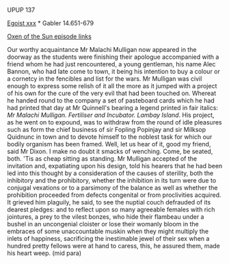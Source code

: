 UPUP 137 

[Egoist xxx](https://archive.org/stream/ulysses00joyc_1?ref=ol#page/xxx/mode/1up) * Gabler 14.651-679

[Oxen of the Sun episode links](https://github.com/upup1904/ulysses_splits/blob/master/oxen_of_the_sun/episode_links_oxen_of_the_sun.md)


Our worthy acquaintance Mr Malachi Mulligan now appeared in the doorway
as the students were finishing their apologue accompanied with a friend
whom he had just rencountered, a young gentleman, his name Alec Bannon,
who had late come to town, it being his intention to buy a colour or a
cornetcy in the fencibles and list for the wars. Mr Mulligan was civil
enough to express some relish of it all the more as it jumped with a
project of his own for the cure of the very evil that had been touched
on. Whereat he handed round to the company a set of pasteboard cards
which he had had printed that day at Mr Quinnell's bearing a legend
printed in fair italics: *Mr Malachi Mulligan. Fertiliser and Incubator.
Lambay Island*. His project, as he went on to expound, was to withdraw
from the round of idle pleasures such as form the chief business of sir
Fopling Popinjay and sir Milksop Quidnunc in town and to devote himself
to the noblest task for which our bodily organism has been framed. Well,
let us hear of it, good my friend, said Mr Dixon. I make no doubt it
smacks of wenching. Come, be seated, both. 'Tis as cheap sitting as
standing. Mr Mulligan accepted of the invitation and, expatiating upon
his design, told his hearers that he had been led into this thought by a
consideration of the causes of sterility, both the inhibitory and the
prohibitory, whether the inhibition in its turn were due to conjugal
vexations or to a parsimony of the balance as well as whether the
prohibition proceeded from defects congenital or from proclivities
acquired. It grieved him plaguily, he said, to see the nuptial couch
defrauded of its dearest pledges: and to reflect upon so many agreeable
females with rich jointures, a prey to the vilest bonzes, who hide their
flambeau under a bushel in an uncongenial cloister or lose their womanly
bloom in the embraces of some unaccountable muskin when they might
multiply the inlets of happiness, sacrificing the inestimable jewel of
their sex when a hundred pretty fellows were at hand to caress, this, he
assured them, made his heart weep. (mid para)

